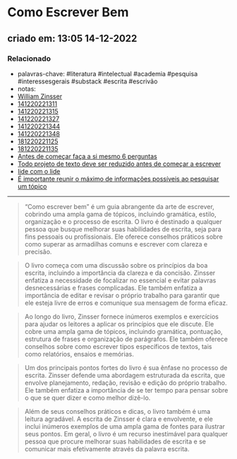 # Como Escrever Bem
## criado em: 13:05 14-12-2022

### Relacionado
- palavras-chave: #literatura #intelectual #academia #pesquisa #interessesgerais #substack #escrita #escrivão 
- notas: 
- [William Zinsser](../4%20-%20REF%20BIBLIOGRÁFICA/William%20Zinsser.md)
- [141220221311](141220221311)
- [141220221315](141220221315)
- [141220221327](141220221327)
- [141220221344](../4%20-%20REF%20BIBLIOGRÁFICA/141220221344.md)
- [141220221348](../4%20-%20REF%20BIBLIOGRÁFICA/141220221348.md)
- [181220221125](181220221125)
- [181220221135](181220221135)
- [Antes de começar faça a si mesmo 6 perguntas](Antes%20de%20começar%20faça%20a%20si%20mesmo%206%20perguntas.md)
- [Todo projeto de texto deve ser reduzido antes de começar a escrever](Todo%20projeto%20de%20texto%20deve%20ser%20reduzido%20antes%20de%20começar%20a%20escrever)
- [lide com o lide](lide%20com%20o%20lide.md)
- [É importante reunir o máximo de informações possíveis ao pesquisar um tópico](É%20importante%20reunir%20o%20máximo%20de%20informações%20possíveis%20ao%20pesquisar%20um%20tópico)
---
> “Como escrever bem” é um guia abrangente da arte de escrever, cobrindo uma ampla gama de tópicos, incluindo gramática, estilo, organização e o processo de escrita. O livro é destinado a qualquer pessoa que busque melhorar suas habilidades de escrita, seja para fins pessoais ou profissionais. Ele oferece conselhos práticos sobre como superar as armadilhas comuns e escrever com clareza e precisão.

>O livro começa com uma discussão sobre os princípios da boa escrita, incluindo a importância da clareza e da concisão. Zinsser enfatiza a necessidade de focalizar no essencial e evitar palavras desnecessárias e frases complicadas. Ele também enfatiza a importância de editar e revisar o próprio trabalho para garantir que ele esteja livre de erros e comunique sua mensagem de forma eficaz.

>Ao longo do livro, Zinsser fornece inúmeros exemplos e exercícios para ajudar os leitores a aplicar os princípios que ele discute. Ele cobre uma ampla gama de tópicos, incluindo gramática, pontuação, estrutura de frases e organização de parágrafos. Ele também oferece conselhos sobre como escrever tipos específicos de textos, tais como relatórios, ensaios e memórias.

>Um dos principais pontos fortes do livro é sua ênfase no processo de escrita. Zinsser defende uma abordagem estruturada da escrita, que envolve planejamento, redação, revisão e edição do próprio trabalho. Ele também enfatiza a importância de se ter tempo para pensar sobre o que se quer dizer e como melhor dizê-lo.

>Além de seus conselhos práticos e dicas, o livro também é uma leitura agradável. A escrita de Zinsser é clara e envolvente, e ele inclui inúmeros exemplos de uma ampla gama de fontes para ilustrar seus pontos. Em geral, o livro é um recurso inestimável para qualquer pessoa que procure melhorar suas habilidades de escrita e se comunicar mais efetivamente através da palavra escrita.